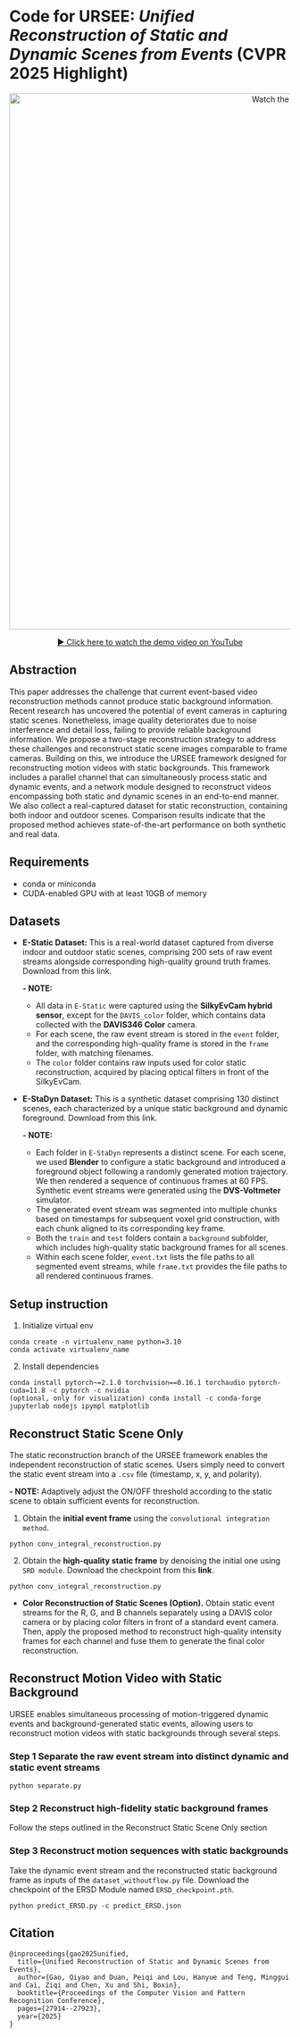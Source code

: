 # Code for URSEE: *Unified Reconstruction of Static and Dynamic Scenes from Events* (CVPR 2025 Highlight)

<p align="center">
  <a href="https://youtu.be/Zh8KF_SDGrU" target="_blank">
    <img src="https://img.youtube.com/vi/Zh8KF_SDGrU/maxresdefault.jpg" alt="Watch the video" width="960">
  </a>
</p>

<p align="center">
  <a href="https://youtu.be/Zh8KF_SDGrU" target="_blank">▶ Click here to watch the demo video on YouTube</a>
</p>

## Abstraction

This paper addresses the challenge that current event-based video reconstruction methods cannot produce static background information. Recent research has uncovered the potential of event cameras in capturing static scenes. Nonetheless, image quality deteriorates due to noise interference and detail loss, failing to provide reliable background information. We propose a two-stage reconstruction strategy to address these challenges and reconstruct static scene images comparable to frame cameras. Building on this, we introduce the URSEE framework designed for reconstructing motion videos with static backgrounds. This framework includes a parallel channel that can simultaneously process static and dynamic events, and a network module designed to reconstruct videos encompassing both static and dynamic scenes in an end-to-end manner. We also collect a real-captured dataset for static reconstruction, containing both indoor and outdoor scenes. Comparison results indicate that the proposed method achieves state-of-the-art performance on both synthetic and real data.

## Requirements

- conda or miniconda  
- CUDA-enabled GPU with at least 10GB of memory

## Datasets

- **E-Static Dataset:**
  This is a real-world dataset captured from diverse indoor and outdoor static scenes, comprising 200 sets of raw event streams alongside corresponding high-quality ground truth frames. Download from this link.

  **- NOTE:**
  - All data in ```E-Static``` were captured using the **SilkyEvCam hybrid sensor**, except for the ```DAVIS_color``` folder, which contains data collected with the **DAVIS346 Color** camera.
  - For each scene, the raw event stream is stored in the ```event``` folder, and the corresponding high-quality frame is stored in the ```frame``` folder, with matching filenames.
  - The ```color``` folder contains raw inputs used for color static reconstruction, acquired by placing optical filters in front of the SilkyEvCam.

- **E-StaDyn Dataset:**
  This is a synthetic dataset comprising 130 distinct scenes, each characterized by a unique static background and dynamic foreground. Download from this link.

  **- NOTE:**
  - Each folder in ```E-StaDyn``` represents a distinct scene. For each scene, we used **Blender** to configure a static background and introduced a foreground object following a randomly generated motion trajectory. We then rendered a sequence of continuous frames at 60 FPS. Synthetic event streams were generated using the **DVS-Voltmeter** simulator.
  - The generated event stream was segmented into multiple chunks based on timestamps for subsequent voxel grid construction, with each chunk aligned to its corresponding key frame.
  - Both the ```train``` and ```test``` folders contain a ```background``` subfolder, which includes high-quality static background frames for all scenes.
  - Within each scene folder, ```event.txt``` lists the file paths to all segmented event streams, while ```frame.txt``` provides the file paths to all rendered continuous frames.
    
## Setup instruction

1. Initialize virtual env
```
conda create -n virtualenv_name python=3.10
conda activate virtualenv_name
```
   
2. Install dependencies
```
conda install pytorch~=2.1.0 torchvision==0.16.1 torchaudio pytorch-cuda=11.8 -c pytorch -c nvidia
(optional, only for visualization) conda install -c conda-forge jupyterlab nodejs ipympl matplotlib
```

## Reconstruct Static Scene Only

The static reconstruction branch of the URSEE framework enables the independent reconstruction of static scenes. Users simply need to convert the static event stream into a <code>.csv</code> file (timestamp, x, y, and polarity).

**- NOTE:** Adaptively adjust the ON/OFF threshold according to the static scene to obtain sufficient events for reconstruction.

1. Obtain the **initial event frame** using the `convolutional integration method`.
```
python conv_integral_reconstruction.py
```
2. Obtain the **high-quality static frame** by denoising the initial one using <code>SRD module</code>. Download the checkpoint from this **link**.
```
python conv_integral_reconstruction.py
```
- **Color Reconstruction of Static Scenes (Option).** Obtain static event streams for the R, G, and B channels separately using a DAVIS color camera or by placing color filters in front of a standard event camera. Then, apply the proposed method to reconstruct high-quality intensity frames for each channel and fuse them to generate the final color reconstruction.

## Reconstruct Motion Video with Static Background

URSEE enables simultaneous processing of motion-triggered dynamic events and background-generated static events, allowing users to reconstruct motion videos with static backgrounds through several steps.

### Step 1 Separate the raw event stream into distinct dynamic and static event streams

```
python separate.py
```

### Step 2 Reconstruct high-fidelity static background frames

Follow the steps outlined in the Reconstruct Static Scene Only section



### Step 3 Reconstruct motion sequences with static backgrounds

Take the dynamic event stream and the reconstructed static background frame as inputs of the ```dataset_withoutflow.py``` file.
Download the checkpoint of the ERSD Module named ```ERSD_checkpoint.pth```.
```
python predict_ERSD.py -c predict_ERSD.json
```

## Citation

```
@inproceedings{gao2025unified,
  title={Unified Reconstruction of Static and Dynamic Scenes from Events},
  author={Gao, Qiyao and Duan, Peiqi and Lou, Hanyue and Teng, Minggui and Cai, Ziqi and Chen, Xu and Shi, Boxin},
  booktitle={Proceedings of the Computer Vision and Pattern Recognition Conference},
  pages={27914--27923},
  year={2025}
}
```

